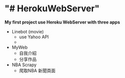 "# HerokuWebServer" 
=============
**My first project use Heroku WebServer with three apps**

- Linebot (movie)
    - use Yahoo API
    - 
- MyWeb
    - 自我介紹
    - 分享作品
- NBA Scrapy
    - 爬取NBA 新聞頁面
